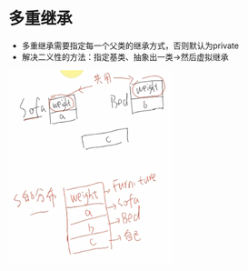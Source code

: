 # 多重继承
* 多重继承需要指定每一个父类的继承方式，否则默认为private
* 解决二义性的方法：指定基类、抽象出一类->然后虚拟继承

![多重继承内存分布 2](%E5%A4%9A%E9%87%8D%E7%BB%A7%E6%89%BF%E5%86%85%E5%AD%98%E5%88%86%E5%B8%83%202.png)

